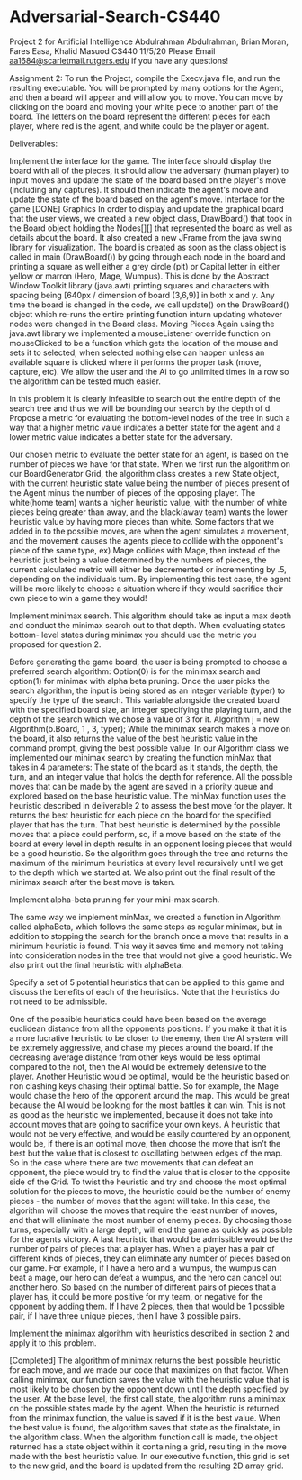 # Adversarial-Search-CS440
 Project 2 for Artificial Intelligence
 Abdulrahman Abdulrahman, Brian Moran, Fares Easa, Khalid Masuod
 CS440
 11/5/20
 Please Email aa1684@scarletmail.rutgers.edu if you have any questions!

 Assignment 2:
 To run the Project, compile the Execv.java file, and run the resulting executable. You will be prompted by many options for the Agent, and then a board will appear and will allow you to move. You can move by clicking on the board and moving your white piece to another part of the board. The letters on the board represent the different pieces for each player, where red is the agent, and white could be the player or agent.
 
 Deliverables:
 
 Implement the interface for the game.  The interface should display the board with all of the pieces, it should allow the adversary (human player) to input moves and update the state of the board based on the player's move (including any captures).  It should then indicate the agent's move and update the state of the board based on the agent's move.
 Interface for the game
 [DONE]
 Graphics
 In order to display and update the graphical board that the user views, we created a new object class, DrawBoard() that took in the Board object holding the Nodes[][] that represented the board as well as details about the board. It also created a new JFrame from the java swing library for visualization. The board is created as soon as the class object is called in main (DrawBoard()) by going through each node in the board and printing a square as well either a grey circle (pit) or Capital letter in either yellow or marron (Hero, Mage, Wumpus). This is done by the Abstract Window Toolkit library (java.awt) printing squares and characters with spacing being [640px / dimension of board (3,6,9)] in both x and y. Any time the board is changed in the code, we call update() on the DrawBoard() object which re-runs the entire printing function inturn updating whatever nodes were changed in the Board class.
 Moving Pieces
 	Again using the java.awt library we implemented a mouseListener override function on mouseClicked to be a function which gets the location of the mouse and sets it to selected, when selected nothing else can happen unless an available square is clicked where it performs the proper task (move, capture, etc). We allow the user and the Ai to go unlimited times in a row so the algorithm can be tested much easier.
  
 In this problem it is clearly infeasible to search out the entire depth of the search tree and thus we will be bounding our search by the depth of d. Propose a metric for evaluating the bottom-level nodes of the tree in such a way that a higher metric value indicates a better state for the agent and a lower metric value indicates a better state for the adversary.
 
   Our chosen metric to evaluate the better state for an agent, is based on the number of pieces we have for that state. When we first run the algorithm on our BoardGenerator Grid, the algorithm class creates a new State object, with the current heuristic state value being the number of pieces present of the Agent minus the number of pieces of the opposing player. The white(home team) wants a higher heuristic value, with the number of white pieces being greater than away, and the black(away team) wants the lower heuristic value by having more pieces than white. Some factors that we added in to the possible moves, are when the agent simulates a movement, and the movement causes the agents piece to collide with the opponent's piece of the same type, ex) Mage collides with Mage, then instead of the heuristic just being a value determined by the numbers of pieces, the current calculated metric will either be decremented or incrementing by .5, depending on the individuals turn. By implementing this test case, the agent will be more likely to choose a situation where if they would sacrifice their own piece to win a game they would!
   
 Implement minimax search.  This algorithm should take as input a max depth and conduct the minimax search out to that depth.  When evaluating states bottom- level states during minimax you should use the metric you proposed for question 2.
 
 Before generating the game board, the user is being prompted to choose a preferred search algorithm: Option(0) is for the minimax search and option(1) for minimax with alpha beta pruning. Once the user picks the search algorithm, the input is being stored as an integer variable (typer) to specify the type of the search. This variable alongside the created board with the specified board size, an integer specifying the playing turn, and the depth of the search which we chose a value of 3 for it.
 Algorithm j = new Algorithm(b.Board, 1 , 3, typer);
 While the minimax search makes a move on the board, it also returns the value of the best heuristic value in the command prompt, giving the best possible value. In our Algorithm class we implemented our minimax search by creating the function minMax that takes in 4 parameters: The state of the board as it stands, the depth, the turn, and an integer value that holds the depth for reference. All the possible moves that can be made by the agent are saved in a priority queue and explored based on the base heuristic value. The minMax function uses the heuristic described in deliverable 2 to assess the best move for the player. It returns the best heuristic for each piece on the board for the specified player that has the turn. That best heuristic is determined by the possible moves that a piece could perform, so, if a move based on the state of the board at every level in depth results in an opponent losing pieces that would be a good heuristic. So the algorithm goes through the tree and returns the maximum of the minimum heuristics at every level recursively until we get to the depth which we started at. We also print out the final result of the minimax search after the best move is taken.

 Implement alpha-beta pruning for your mini-max search.
 
 The same way we implement minMax, we created a function in Algorithm called alphaBeta, which follows the same steps as regular minimax, but in addition to stopping the search for the branch once a move that results in a  minimum heuristic is found. This way it saves time and memory not taking into consideration nodes in the tree that would not give a good heuristic. We also print out the final heuristic with alphaBeta.
 
 Specify a set of 5 potential heuristics that can be applied to this game and discuss the benefits of each of the heuristics.   Note that the heuristics do not need to be admissible.
 
 One of the possible heuristics could have been based on the average euclidean distance from all the opponents positions. If you make it that it is a more lucrative heuristic to be closer to the enemy, then the AI system will be extremely aggressive, and chase my pieces around the board. If the decreasing average distance from other keys would be less optimal compared to the not, then the AI would be extremely defensive to the player.
 Another Heuristic would be optimal, would be the heuristic based on non clashing keys chasing their optimal battle. So for example, the Mage would chase the hero of the opponent around the map. This would be great because the AI would be looking for the most battles it can win. This is not as good as the heuristic we implemented, because it does not take into account moves that are going to sacrifice your own keys.
 A heuristic that would not be very effective, and would be easily countered by an opponent, would be, if there is an optimal move, then choose the move that isn’t the best but the value that is closest to oscillating between edges of the map. So in the case where there are two movements that can defeat an opponent, the piece would try to find the value that is closer to the opposite side of the Grid.
 To twist the heuristic and try and choose the most optimal solution for the pieces to move, the heuristic could be the number of enemy pieces - the number of moves that the agent will take. In this case, the algorithm will choose the moves that require the least number of moves, and that will eliminate the most number of enemy pieces. By choosing those turns, especially with a large depth, will end the game as quickly as possible for the agents victory.
 A last heuristic that would be admissible would be the number of pairs of pieces that a player has. When a player has a pair of different kinds of pieces, they can eliminate any number of pieces based on our game. For example, if I have a hero and a wumpus, the wumpus can beat a mage, our hero can defeat a wumpus, and the hero can cancel out another hero. So based on the number of different pairs of pieces that a player has, it could be more positive for my team, or negative for the opponent by adding them. If I have 2 pieces, then that would be 1 possible pair, if I have three unique pieces, then I have 3 possible pairs.
 
 Implement the minimax algorithm with heuristics described in section 2 and apply it to this problem.
 
 [Completed] The algorithm of minimax returns the best possible heuristic for each move, and we made our code that maximizes on that factor. When calling minimax, our function saves the value with the heuristic value that is most likely to be chosen by the opponent down until the depth specified by the user. At the base level, the first call state, the algorithm runs a minimax on the possible states made by the agent. When the heuristic is returned from the minimax function, the value is saved if  it is the best value. When the best value is found, the algorithm saves that state as the finalstate, in the algorithm class. When the algorithm function call is made, the object returned has a state object within it containing a grid, resulting in the move made with the best heuristic value. In our executive function, this grid is set to the new grid, and the board is updated from the resulting 2D array grid.
